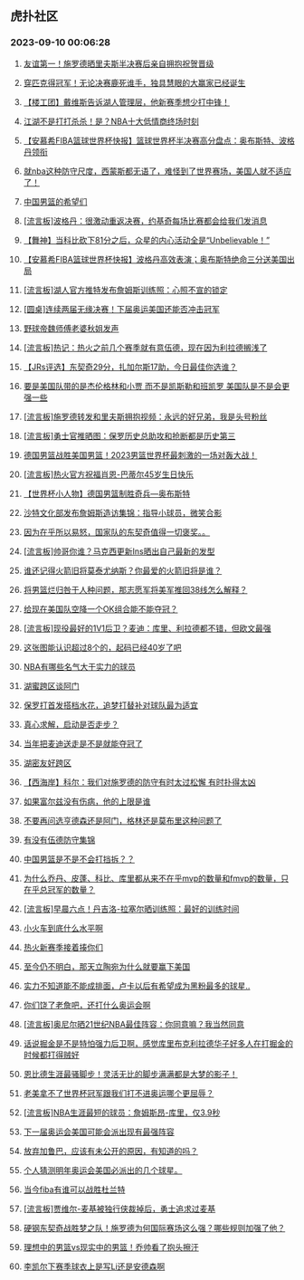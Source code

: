 ## 虎扑社区 
### 2023-09-10 00:06:28

1. [友谊第一！施罗德晒里夫斯半决赛后亲自拥抱祝贺晋级](https://bbs.hupu.com/62049333.html)

2. [穿匹克得冠军！无论决赛鹿死谁手，独具慧眼的大赢家已经诞生](https://bbs.hupu.com/62048936.html)

3. [【楼工团】戴维斯告诉湖人管理层，他新赛季想少打中锋！](https://bbs.hupu.com/62046538.html)

4. [江湖不是打打杀杀！是？NBA十大低情商终场时刻](https://bbs.hupu.com/62047446.html)

5. [【安慕希FIBA篮球世界杯快报】篮球世界杯半决赛高分盘点：奥布斯特、波格丹领衔](https://bbs.hupu.com/62046656.html)

6. [就nba这种防守尺度，西蒙斯都无语了，难怪到了世界赛场，美国人就不适应了！](https://bbs.hupu.com/62044845.html)

7. [中国男篮的希望们](https://bbs.hupu.com/62047646.html)

8. [[流言板]波格丹：很激动重返决赛，约基奇每场比赛都会给我们发消息](https://bbs.hupu.com/62045616.html)

9. [【舞神】当科比砍下81分之后，众星的内心活动全是“Unbelievable！”](https://bbs.hupu.com/62045045.html)

10. [【安慕希FIBA篮球世界杯快报】波格丹高效表演；奥布斯特绝命三分送美国出局](https://bbs.hupu.com/62046079.html)

11. [[流言板]湖人官方推特发布詹姆斯训练照：心照不宣的锁定](https://bbs.hupu.com/62051029.html)

12. [[圆桌]连续两届无缘决赛！下届奥运美国还能否冲击冠军](https://bbs.hupu.com/62044105.html)

13. [野球帝魏师傅老婆秋姐发声](https://bbs.hupu.com/62044182.html)

14. [[流言板]热记：热火之前几个赛季就有意伍德，现在因为利拉德搁浅了](https://bbs.hupu.com/62049953.html)

15. [【JRs评选】东契奇29分，扎加尔斯17助，今日最佳你选谁？](https://bbs.hupu.com/62050659.html)

16. [要是美国队带的是杰伦格林和小贾 而不是凯斯勒和班凯罗 美国队是不是会更强一些](https://bbs.hupu.com/62049797.html)

17. [[流言板]施罗德转发和里夫斯拥抱视频：永远的好兄弟，我是头号粉丝](https://bbs.hupu.com/62043344.html)

18. [[流言板]勇士官推晒图：保罗历史总助攻和抢断都是历史第三](https://bbs.hupu.com/62047829.html)

19. [德国男篮战胜美国男篮！2023男篮世界杯最刺激的一场对轰大战！](https://bbs.hupu.com/62043330.html)

20. [[流言板]热火官方祝福肖恩-巴蒂尔45岁生日快乐](https://bbs.hupu.com/62050952.html)

21. [【世界杯小人物】德国男篮制胜奇兵—奥布斯特](https://bbs.hupu.com/62043195.html)

22. [沙特文化部发布詹姆斯造访集锦：指导小球员，微笑合影](https://bbs.hupu.com/62044830.html)

23. [因为在乎所以易怒，国家队的东契奇值得一切褒奖。。](https://bbs.hupu.com/62050016.html)

24. [[流言板]帅哥你谁？马克西更新Ins晒出自己最新的发型](https://bbs.hupu.com/62044177.html)

25. [谁还记得火箭旧将莫泰尤纳斯？你最爱的火箭旧将是谁？](https://bbs.hupu.com/62049650.html)

26. [将男篮烂归咎于人种问题，那志愿军将美军推回38线怎么解释？](https://bbs.hupu.com/62050516.html)

27. [给现在美国队空降一个OK组合能不能夺冠？](https://bbs.hupu.com/62050308.html)

28. [[流言板]现役最好的1V1后卫？麦迪：库里、利拉德都不错，但欧文最强](https://bbs.hupu.com/62044040.html)

29. [这张图能认识超过8个的，起码已经40岁了吧](https://bbs.hupu.com/62050984.html)

30. [NBA有哪些名气大于实力的球员](https://bbs.hupu.com/62050979.html)

31. [湖蜜跨区谈阿门](https://bbs.hupu.com/62051032.html)

32. [保罗打首发搭档水花，追梦打替补对球队最为适宜](https://bbs.hupu.com/62047162.html)

33. [真心求解，启动是否走步？](https://bbs.hupu.com/62049632.html)

34. [当年把麦迪送走是不是就能夺冠了](https://bbs.hupu.com/62051037.html)

35. [湖密友好跨区](https://bbs.hupu.com/62051115.html)

36. [【西海岸】科尔：我们对施罗德的防守有时太过松懈 有时扑得太凶](https://bbs.hupu.com/62047328.html)

37. [如果富尔兹没有伤病，他的上限是谁](https://bbs.hupu.com/62051295.html)

38. [不要再问选亨德森还是阿门，格林还是莫布里这种问题了](https://bbs.hupu.com/62050326.html)

39. [有没有伍德防守集锦](https://bbs.hupu.com/62051027.html)

40. [中国男篮是不是不会打挡拆？？](https://bbs.hupu.com/62050926.html)

41. [为什么乔丹、皮蓬、科比、库里都从来不在乎mvp的数量和fmvp的数量，只在乎总冠军的数量？](https://bbs.hupu.com/62050705.html)

42. [[流言板]早晨六点！丹吉洛-拉塞尔晒训练照：最好的训练时间](https://bbs.hupu.com/62047100.html)

43. [小火车到底什么水平啊](https://bbs.hupu.com/62050669.html)

44. [热火新赛季接着揍你们](https://bbs.hupu.com/62050671.html)

45. [至今仍不明白，那天立陶宛为什么就要赢下美国](https://bbs.hupu.com/62050476.html)

46. [实力不知道能不能成排面，卢卡以后有希望成为黑粉最多的球星..](https://bbs.hupu.com/62050519.html)

47. [你们饶了老詹吧，还打什么奥运会啊](https://bbs.hupu.com/62050332.html)

48. [[流言板]奥尼尔晒21世纪NBA最佳阵容：你同意嘛？我当然同意](https://bbs.hupu.com/62047498.html)

49. [话说掘金是不是特怕强力后卫啊，感觉库里布克利拉德华子好多人在打掘金的时候都打得贼好](https://bbs.hupu.com/62050577.html)

50. [恩比德生涯最骚脚步！灵活无比的脚步满满都是大梦的影子！](https://bbs.hupu.com/62050710.html)

51. [老美拿不了世界杯冠军跟我们打不进奥运哪个更屈辱？](https://bbs.hupu.com/62050563.html)

52. [[流言板]NBA生涯最短的球员：詹姆斯昂-库里，仅3.9秒](https://bbs.hupu.com/62042572.html)

53. [下一届奥运会美国可能会派出现有最强阵容](https://bbs.hupu.com/62050054.html)

54. [放弃加鲁巴，应该有未公开的原因，有知道的吗？](https://bbs.hupu.com/62049250.html)

55. [个人猜测明年奥运会美国必派出的几个球星。](https://bbs.hupu.com/62049645.html)

56. [当今fiba有谁可以战胜杜兰特](https://bbs.hupu.com/62049869.html)

57. [[流言板]贾维尔-麦基被独行侠裁掉后，勇士追求过麦基](https://bbs.hupu.com/62042817.html)

58. [硬钢东契奇战胜梦之队！施罗德为何国际赛场这么强？哪些规则加强了他？](https://bbs.hupu.com/62047253.html)

59. [理想中的男篮vs现实中的男篮！乔帅看了抱头擦汗](https://bbs.hupu.com/62047250.html)

60. [李凯尔下赛季球衣上是写Li还是安德森啊](https://bbs.hupu.com/62049890.html)

